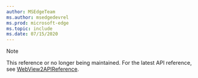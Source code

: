 ```yaml
---
author: MSEdgeTeam
ms.author: msedgedevrel
ms.prod: microsoft-edge
ms.topic: include
ms.date: 07/15/2020
---
```

> [!NOTE]
> This reference or no longer being maintained. For the latest API reference, see [WebView2APIReference](../../../webview2-api-reference.md).

<!-- image links -->  

<!-- links -->  

[WebView2APIReference]: /microsoft-edge/webview2/webview2-api-reference "WebView2 API reference" 

